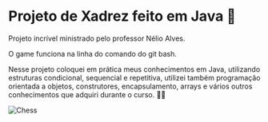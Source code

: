 # Projeto de Xadrez feito em Java ​:sparkler:​

Projeto incrível ministrado pelo professor Nélio Alves.

O game funciona na linha do comando do git bash.

Nesse projeto coloquei em prática meus conhecimentos em Java, utilizando estruturas condicional, sequencial e repetitiva, utilizei também programação orientada a objetos, construtores, encapsulamento, arrays e vários outros conhecimentos que adquiri durante o curso.​ :rocket::rocket:


![Chess](https://user-images.githubusercontent.com/77133022/131268611-94ce0648-3bfb-4c76-8cf5-d4164c66687d.PNG)
